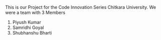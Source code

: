 This is our Project for the Code Innovation Series Chitkara University.
We were a team with 3 Members 
1) Piyush Kumar
2) Samridhi Goyal
3) Shubhanshu Bharti
